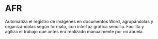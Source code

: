# AFR
Automatiza el registro de imágenes en documentos Word, agrupándolas y organizándolas según formato, con interfaz gráfica sencilla. Facilita y agiliza el trabajo que antes era realizado manualmente por mi abuela.
